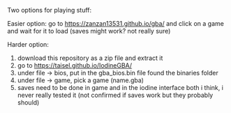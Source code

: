 Two options for playing stuff:

Easier option: 
go to https://zanzan13531.github.io/gba/ and click on a game and wait for it to load
(saves might work? not really sure)

Harder option: 
1. download this repository as a zip file and extract it
2. go to https://taisel.github.io/IodineGBA/
3. under file -> bios, put in the gba_bios.bin file found the binaries folder
4. under file -> game, pick a game (name.gba)
5. saves need to be done in game and in the iodine interface both i think, i never really tested it (not confirmed if saves work but they probably should)

